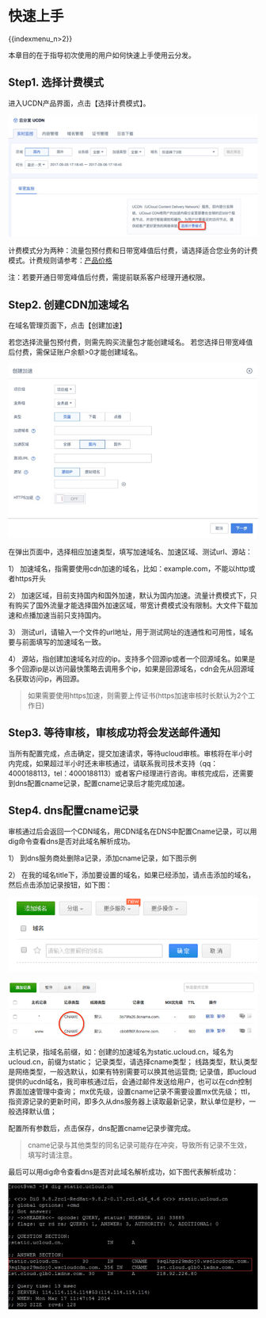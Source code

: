 # 快速上手

{{indexmenu_n>2}}

本章目的在于指导初次使用的用户如何快速上手使用云分发。

## Step1. 选择计费模式

进入UCDN产品界面，点击【选择计费模式】。

![](/images/ucdn选择计费模式.jpg)

计费模式分为两种：流量包预付费和日带宽峰值后付费，请选择适合您业务的计费模式。计费规则请参考：[产品价格](https://docs.ucloud.cn/storage_cdn/ucdn/charge)

注：若要开通日带宽峰值后付费，需提前联系客户经理开通权限。

## Step2. 创建CDN加速域名

在域名管理页面下，点击【创建加速】

若您选择流量包预付费，则需先购买流量包才能创建域名。
若您选择日带宽峰值后付费，需保证账户余额>0才能创建域名。

![](/images/创建页面加速.jpg)

在弹出页面中，选择相应加速类型，填写加速域名、加速区域、测试url、源站：

1） 加速域名，指需要使用cdn加速的域名，比如：example.com，不能以http或者https开头

2）
加速区域，目前支持国内和国外加速，默认为国内加速。流量计费模式下，只有购买了国外流量才能选择国外加速区域，带宽计费模式没有限制。大文件下载加速和点播加速当前只支持国内。

3） 测试url，请输入一个文件的url地址，用于测试网址的连通性和可用性，域名要与前面填写的加速域名一致。

4）
源站，指创建加速域名对应的ip。支持多个回源ip或者一个回源域名。如果是多个回源ip是以访问最快策略去调用多个ip，如果是回源域名，cdn会先从回源域名获取访问ip，再回源。

> 如果需要使用https加速，则需要上传证书(https加速审核时长默认为2个工作日)

## Step3. 等待审核，审核成功将会发送邮件通知

当所有配置完成，点击确定，提交加速请求，等待ucloud审核。审核将在半小时内完成，如果超过半小时还未审核通过，请联系我司技术支持（qq：4000188113，tel：4000188113）或者客户经理进行咨询。审核完成后，还需要到dns配置cname记录，配置cname记录后才能完成加速。

## Step4. dns配置cname记录

审核通过后会返回一个CDN域名，用CDN域名在DNS中配置Cname记录，可以用dig命令查看dns是否对此域名解析成功。

1） 到dns服务商处删除a记录，添加cname记录，如下图示例

2） 在我的域名title下，添加要设置的域名，如果已经添加，请点击添加的域名， 然后点击添加记录按钮，如下图：

![](/images/cname1.png)

![](/images/cname.png)

主机记录，指域名前缀，如：创建的加速域名为static.ucloud.cn，域名为ucloud.cn，前缀为static；
记录类型，请选择cname类型；
线路类型，默认类型是网络类型，一般选默认，如果有特别需要可以换其他运营商;
记录值，即ucloud提供的ucdn域名，我司审核通过后，会通过邮件发送给用户，也可以在cdn控制界面加速管理中查询；
mx优先级，设置cname记录不需要设置mx优先级；
ttl， 指资源记录的更新时间，即多久从dns服务器上读取最新记录，默认单位是秒，一般选择默认值；

配置所有参数后，点击保存，dns配置cname记录步骤完成。

> cname记录与其他类型的同名记录可能存在冲突，导致所有记录不生效，填写时请注意。

最后可以用dig命令查看dns是否对此域名解析成功，如下图代表解析成功：

![](/images/cname2.png)

